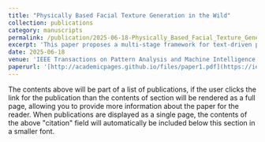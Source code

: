 ```yaml
---
title: "Physically Based Facial Texture Generation in the Wild"
collection: publications
category: manuscripts
permalink: /publication/2025-06-18-Physically_Based_Facial_Texture_Generation_in_the_Wild
excerpt: 'This paper proposes a multi-stage framework for text-driven physically based facial texture generation from images captured in uncontrolled real-world settings. By leveraging differentiable rendering and specially designed texture disentanglement regularization, the method trains a generative adversarial network for efficient PBR texture sampling. The model aligns its latent space with text embeddings for flexible, text-guided generation and employs an edge-aware Score Distillation Sampling (EASDS) loss to enhance the diversity and quality of the generated textures, removing the need for expensive, controlled capture environments.'
date: 2025-06-18
venue: 'IEEE Transactions on Pattern Analysis and Machine Intelligence'
paperurl: '[http://academicpages.github.io/files/paper1.pdf](https://ieeexplore.ieee.org/abstract/document/11039616/metrics#metrics)'
---
```

The contents above will be part of a list of publications, if the user clicks the link for the publication than the contents of section will be rendered as a full page, allowing you to provide more information about the paper for the reader. When publications are displayed as a single page, the contents of the above "citation" field will automatically be included below this section in a smaller font.
